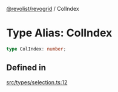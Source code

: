 [@revolist/revogrid](README.md) / ColIndex

# Type Alias: ColIndex

```ts
type ColIndex: number;
```

## Defined in

[src/types/selection.ts:12](https://github.com/revolist/revogrid/blob/e9570f9d5c0f862a9433b930661de46c89a93bd7/src/types/selection.ts#L12)
